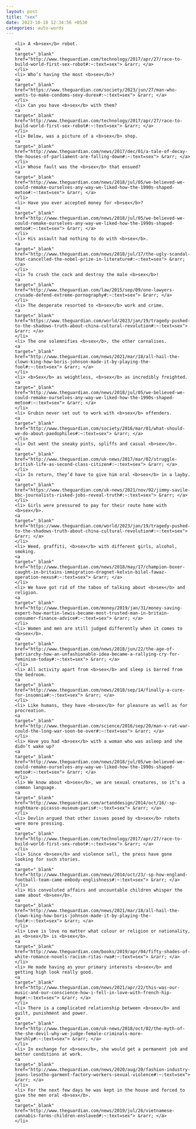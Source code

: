 ```yaml
---
layout: post
title: "sex"
date: 2023-10-10 12:34:56 +0530
categories: auto-words
---
```

<ol>

    <li> A <b>sex</b> robot.
    <a 
    target="_blank" 
    href="http://www.theguardian.com/technology/2017/apr/27/race-to-build-world-first-sex-robot#:~:text=sex"> &rarr; </a>
    </li>
    <li> Who’s having the most <b>sex</b>?
    <a 
    target="_blank" 
    href="https://www.theguardian.com/society/2023/jun/27/man-who-wants-to-make-condoms-sexy-durex#:~:text=sex"> &rarr; </a>
    </li>
    <li> Can you have <b>sex</b> with them?
    <a 
    target="_blank" 
    href="http://www.theguardian.com/technology/2017/apr/27/race-to-build-world-first-sex-robot#:~:text=sex"> &rarr; </a>
    </li>
    <li> Below, was a picture of a <b>sex</b> shop.
    <a 
    target="_blank" 
    href="http://www.theguardian.com/news/2017/dec/01/a-tale-of-decay-the-houses-of-parliament-are-falling-down#:~:text=sex"> &rarr; </a>
    </li>
    <li> Whose fault was the <b>sex</b> that ensued?
    <a 
    target="_blank" 
    href="http://www.theguardian.com/news/2018/jul/05/we-believed-we-could-remake-ourselves-any-way-we-liked-how-the-1990s-shaped-metoo#:~:text=sex"> &rarr; </a>
    </li>
    <li> Have you ever accepted money for <b>sex</b>?
    <a 
    target="_blank" 
    href="http://www.theguardian.com/news/2018/jul/05/we-believed-we-could-remake-ourselves-any-way-we-liked-how-the-1990s-shaped-metoo#:~:text=sex"> &rarr; </a>
    </li>
    <li> His assault had nothing to do with <b>sex</b>.
    <a 
    target="_blank" 
    href="http://www.theguardian.com/news/2018/jul/17/the-ugly-scandal-that-cancelled-the-nobel-prize-in-literature#:~:text=sex"> &rarr; </a>
    </li>
    <li> To crush the cock and destroy the male <b>sex</b>!
    <a 
    target="_blank" 
    href="http://www.theguardian.com/law/2015/sep/09/one-lawyers-crusade-defend-extreme-pornography#:~:text=sex"> &rarr; </a>
    </li>
    <li> The desperate resorted to <b>sex</b> work and crime.
    <a 
    target="_blank" 
    href="https://www.theguardian.com/world/2023/jan/19/tragedy-pushed-to-the-shadows-truth-about-china-cultural-revolution#:~:text=sex"> &rarr; </a>
    </li>
    <li> The one solemnifies <b>sex</b>, the other carnalises.
    <a 
    target="_blank" 
    href="http://www.theguardian.com/news/2021/mar/18/all-hail-the-clown-king-how-boris-johnson-made-it-by-playing-the-fool#:~:text=sex"> &rarr; </a>
    </li>
    <li> <b>Sex</b> as weightless, <b>sex</b> as incredibly freighted.
    <a 
    target="_blank" 
    href="http://www.theguardian.com/news/2018/jul/05/we-believed-we-could-remake-ourselves-any-way-we-liked-how-the-1990s-shaped-metoo#:~:text=sex"> &rarr; </a>
    </li>
    <li> Grubin never set out to work with <b>sex</b> offenders.
    <a 
    target="_blank" 
    href="http://www.theguardian.com/society/2016/mar/01/what-should-we-do-about-paedophiles#:~:text=sex"> &rarr; </a>
    </li>
    <li> Out went the sneaky pints, spliffs and casual <b>sex</b>.
    <a 
    target="_blank" 
    href="http://www.theguardian.com/uk-news/2017/mar/02/struggle-british-life-as-second-class-citizen#:~:text=sex"> &rarr; </a>
    </li>
    <li> In return, they’d have to give him oral <b>sex</b> in a layby.
    <a 
    target="_blank" 
    href="https://www.theguardian.com/uk-news/2021/nov/02/jimmy-savile-bbc-journalists-risked-jobs-reveal-truth#:~:text=sex"> &rarr; </a>
    </li>
    <li> Girls were pressured to pay for their route home with <b>sex</b>.
    <a 
    target="_blank" 
    href="https://www.theguardian.com/world/2023/jan/19/tragedy-pushed-to-the-shadows-truth-about-china-cultural-revolution#:~:text=sex"> &rarr; </a>
    </li>
    <li> Weed, graffiti, <b>sex</b> with different girls, alcohol, smoking.
    <a 
    target="_blank" 
    href="http://www.theguardian.com/news/2018/may/17/champion-boxer-caught-in-britains-immigration-dragnet-kelvin-bilal-fawaz-operation-nexus#:~:text=sex"> &rarr; </a>
    </li>
    <li> We have got rid of the taboo of talking about <b>sex</b> and religion.
    <a 
    target="_blank" 
    href="http://www.theguardian.com/money/2019/jan/31/money-saving-expert-how-martin-lewis-became-most-trusted-man-in-britain-consumer-finance-advice#:~:text=sex"> &rarr; </a>
    </li>
    <li> Women and men are still judged differently when it comes to <b>sex</b>.
    <a 
    target="_blank" 
    href="http://www.theguardian.com/news/2018/jun/22/the-age-of-patriarchy-how-an-unfashionable-idea-became-a-rallying-cry-for-feminism-today#:~:text=sex"> &rarr; </a>
    </li>
    <li> All activity apart from <b>sex</b> and sleep is barred from the bedroom.
    <a 
    target="_blank" 
    href="http://www.theguardian.com/news/2018/sep/14/finally-a-cure-for-insomnia#:~:text=sex"> &rarr; </a>
    </li>
    <li> Like humans, they have <b>sex</b> for pleasure as well as for procreation.
    <a 
    target="_blank" 
    href="http://www.theguardian.com/science/2016/sep/20/man-v-rat-war-could-the-long-war-soon-be-over#:~:text=sex"> &rarr; </a>
    </li>
    <li> Have you had <b>sex</b> with a woman who was asleep and she didn’t wake up?
    <a 
    target="_blank" 
    href="http://www.theguardian.com/news/2018/jul/05/we-believed-we-could-remake-ourselves-any-way-we-liked-how-the-1990s-shaped-metoo#:~:text=sex"> &rarr; </a>
    </li>
    <li> We know about <b>sex</b>, we are sexual creatures, so it’s a common language.
    <a 
    target="_blank" 
    href="http://www.theguardian.com/artanddesign/2014/oct/16/-sp-nightmare-picasso-museum-paris#:~:text=sex"> &rarr; </a>
    </li>
    <li> Devlin argued that other issues posed by <b>sex</b> robots were more pressing.
    <a 
    target="_blank" 
    href="http://www.theguardian.com/technology/2017/apr/27/race-to-build-world-first-sex-robot#:~:text=sex"> &rarr; </a>
    </li>
    <li> Since <b>sex</b> and violence sell, the press have gone looking for such stories.
    <a 
    target="_blank" 
    href="http://www.theguardian.com/news/2014/oct/23/-sp-how-england-football-team-came-embody-englishness#:~:text=sex"> &rarr; </a>
    </li>
    <li> His convoluted affairs and uncountable children whisper the same about <b>sex</b>.
    <a 
    target="_blank" 
    href="http://www.theguardian.com/news/2021/mar/18/all-hail-the-clown-king-how-boris-johnson-made-it-by-playing-the-fool#:~:text=sex"> &rarr; </a>
    </li>
    <li> Love is love no matter what colour or religion or nationality, as <b>sex</b> is <b>sex</b>.
    <a 
    target="_blank" 
    href="http://www.theguardian.com/books/2019/apr/04/fifty-shades-of-white-romance-novels-racism-ritas-rwa#:~:text=sex"> &rarr; </a>
    </li>
    <li> He made having as your primary interests <b>sex</b> and getting high look really good.
    <a 
    target="_blank" 
    href="http://www.theguardian.com/news/2021/apr/22/this-was-our-music-and-our-conscience-how-i-fell-in-love-with-french-hip-hop#:~:text=sex"> &rarr; </a>
    </li>
    <li> There is a complicated relationship between <b>sex</b> and guilt, punishment and power.
    <a 
    target="_blank" 
    href="http://www.theguardian.com/uk-news/2018/oct/02/the-myth-of-the-she-devil-why-we-judge-female-criminals-more-harshly#:~:text=sex"> &rarr; </a>
    </li>
    <li> In exchange for <b>sex</b>, she would get a permanent job and better conditions at work.
    <a 
    target="_blank" 
    href="http://www.theguardian.com/news/2020/aug/20/fashion-industry-jeans-lesotho-garment-factory-workers-sexual-violence#:~:text=sex"> &rarr; </a>
    </li>
    <li> For the next few days he was kept in the house and forced to give the men oral <b>sex</b>.
    <a 
    target="_blank" 
    href="http://www.theguardian.com/news/2019/jul/26/vietnamese-cannabis-farms-children-enslaved#:~:text=sex"> &rarr; </a>
    </li>